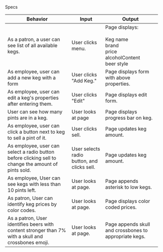 Specs

| Behavior | Input | Output |
|-|-|-|
| As a patron, a user can see list of all available kegs. | User clicks menu. | Page displays: <br><br> Keg name <br> brand <br> price<br> alcoholContent <br>beer style|
| As employee, user can add a new keg with a form | User clicks "Add Keg." |   Page displays form with above properties. |
| As employee, user can edit a keg's properties after entering them. | User clicks "Edit" | Page displays edit form. |
| User can see how many pints are in a keg. | User looks at page | Page displays progress bar on keg. |
| As employee, user can click a button next to keg to sell a pint of it. | User clicks sell.| Page updates keg amount. |
| As employee, user can select a radio button before clicking sell to change the amount of pints sold. | User selects radio button, and clicks sell. | Page updates keg amount. |
| As employee, User can see kegs with less than 10 pints left. | User looks at page. | Page appends asterisk to low kegs. |
| As patron, User can identify keg prices by color codes. | User looks at page. | Page displays color coded prices. |
| As a patron, User identifies beers with content stronger than 7% with a skull and crossbones emoji. | User looks at page. | Page appends skull and crossbones to appropriate kegs. |

